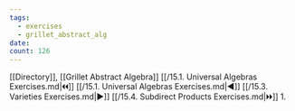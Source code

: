 ```yaml
---
tags:
  - exercises
  - grillet_abstract_alg
date:
count: 126
---
```

[[Directory]], [[Grillet Abstract Algebra]]
[[/15.1. Universal Algebras Exercises.md|🞀🞀]] [[/15.1. Universal Algebras Exercises.md|◀]] [[/15.3. Varieties Exercises.md|▶]] [[/15.4. Subdirect Products Exercises.md|🞂🞂]]
1. 